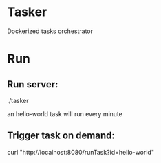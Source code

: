 # Tasker

Dockerized tasks orchestrator

# Run

## Run server:
./tasker

an hello-world task will run every minute

## Trigger task on demand:
curl "http://localhost:8080/runTask?id=hello-world"
